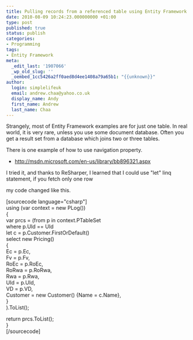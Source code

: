 ```yaml
---
title: Pulling records from a referenced table using Entity Framework
date: 2010-08-09 10:24:23.000000000 +01:00
type: post
published: true
status: publish
categories:
- Programming
tags:
- Entity Framework
meta:
  _edit_last: '1907066'
  _wp_old_slug: ''
  _oembed_1cc5426a2ff0aed8d4ee1408a79a65b1: "{{unknown}}"
author:
  login: simplelifeuk
  email: andrew.chaa@yahoo.co.uk
  display_name: Andy
  first_name: Andrew
  last_name: Chaa
---
```

<p>Strangely, most of Entity Framework examples are for just one table. In real world, it is very rare, unless you use some document database. Often you get a result set from a database which joins two or three tables.</p>
<p>There is one example of how to use navigation property.</p>
<ul>
<li><a href="http://msdn.microsoft.com/en-us/library/bb896321.aspx">http://msdn.microsoft.com/en-us/library/bb896321.aspx</a></li>
</ul>
<p>I tried it, and thanks to ReSharper, I learned that I could use "let" linq statement, if you fetch only one row</p>
<p>my code changed like this.</p>
<p>[sourcecode language="csharp"]<br />
using (var context = new PLog())<br />
{<br />
 var prcs = (from p in context.PTableSet<br />
 where p.UId == UId<br />
 let c = p.Customer.FirstOrDefault()<br />
 select new Pricing()<br />
 {<br />
 Ec = p.Ec,<br />
 Fv = p.Fv,<br />
 RoEc = p.RoEc,<br />
 RoRwa = p.RoRwa,<br />
 Rwa = p.Rwa,<br />
 UId = p.UId,<br />
 VD = p.VD,<br />
 Customer = new Customer() {Name = c.Name},<br />
 }<br />
 ).ToList();</p>
<p> return prcs.ToList();<br />
}<br />
[/sourcecode]</p>
